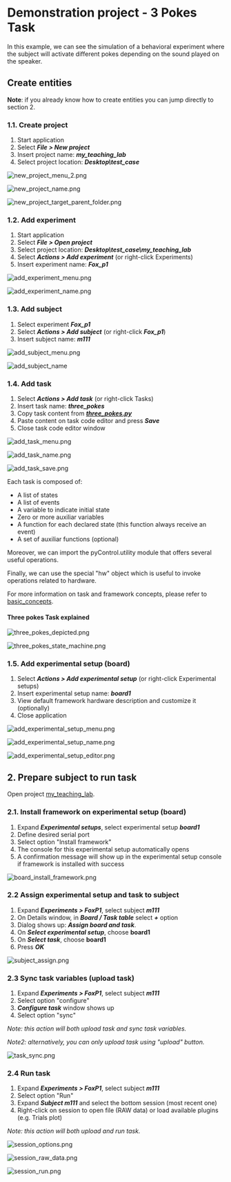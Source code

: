 # Demonstration project - 3 Pokes Task

In this example, we can see the simulation of a behavioral experiment where the subject will activate different pokes depending on the sound played on the speaker.


## Create entities

**Note**: if you already know how to create entities you can jump directly to section 2.

### 1.1. Create project

1. Start application
2. Select ***File > New project***
3. Insert project name: ***my\_teaching\_lab***
4. Select project location: ***Desktop\test\_case***

![new_project_menu_2.png](https://bytebucket.org/fchampalimaud/pycontrol-gui/wiki/tutorials/three_pokes_demonstration/new_project_menu_2.png)

![new_project_name.png](https://bytebucket.org/fchampalimaud/pycontrol-gui/wiki/tutorials/three_pokes_demonstration/new_project_name.png)

![new_project_target_parent_folder.png](https://bytebucket.org/fchampalimaud/pycontrol-gui/wiki/tutorials/three_pokes_demonstration/new_project_target_parent_folder.png)

### 1.2. Add experiment

1. Start application
2. Select ***File > Open project***
3. Select project location: ***Desktop\test\_case\my\_teaching\_lab***
4. Select ***Actions > Add experiment*** (or right-click Experiments)
5. Insert experiment name: ***Fox_p1***

![add_experiment_menu.png](https://bytebucket.org/fchampalimaud/pycontrol-gui/wiki/tutorials/three_pokes_demonstration/add_experiment_menu.png)

![add_experiment_name.png](https://bytebucket.org/fchampalimaud/pycontrol-gui/wiki/tutorials/three_pokes_demonstration/add_experiment_name.png)

### 1.3. Add subject

1. Select experiment ***Fox_p1***
2. Select ***Actions > Add subject*** (or right-click ***Fox_p1***)
3. Insert subject name: ***m111***

![add_subject_menu.png](https://bytebucket.org/fchampalimaud/pycontrol-gui/wiki/tutorials/three_pokes_demonstration/add_subject_menu.png)

![add_subject_name](https://bytebucket.org/fchampalimaud/pycontrol-gui/wiki/tutorials/three_pokes_demonstration/add_subject_name.png)

### 1.4. Add task

1. Select ***Actions > Add task*** (or right-click Tasks)
2. Insert task name: ***three_pokes***
3. Copy task content from ***[three_pokes.py](https://bytebucket.org/fchampalimaud/pycontrol-gui/wiki/tutorials/three_pokes_demonstration/three_pokes.py)***
4. Paste content on task code editor and press ***Save***
5. Close task code editor window

![add_task_menu.png](https://bytebucket.org/fchampalimaud/pycontrol-gui/wiki/tutorials/three_pokes_demonstration/add_task_menu.png)

![add_task_name.png](https://bytebucket.org/fchampalimaud/pycontrol-gui/wiki/tutorials/three_pokes_demonstration/add_task_name.png)

![add_task_save.png](https://bytebucket.org/fchampalimaud/pycontrol-gui/wiki/tutorials/three_pokes_demonstration/add_task_save.png)

Each task is composed of:

* A list of states
* A list of events
* A variable to indicate initial state
* Zero or more auxiliar variables
* A function for each declared state (this function always receive an event)
* A set of auxiliar functions (optional)


Moreover, we can import the pyControl.utility module that offers several useful operations. 

Finally, we can use the special "hw" object which is useful to invoke operations related to hardware. 

For more information on task and framework concepts, please refer to [basic_concepts](https://bitbucket.org/fchampalimaud/pycontrol-gui/wiki/tutorials/basic_concepts).

#### Three pokes Task explained

![three_pokes_depicted.png](https://bytebucket.org/fchampalimaud/pycontrol-gui/wiki/tutorials/three_pokes_demonstration/three_pokes_depicted.png)

![three_pokes_state_machine.png](https://bytebucket.org/fchampalimaud/pycontrol-gui/wiki/tutorials/three_pokes_demonstration/three_pokes_state_machine.png)


### 1.5. Add experimental setup (board)

1. Select ***Actions > Add experimental setup*** (or right-click Experimental setups)
2. Insert experimental setup name: ***board1***
3. View default framework hardware description and customize it (optionally)
5. Close application

![add_experimental_setup_menu.png](https://bytebucket.org/fchampalimaud/pycontrol-gui/wiki/tutorials/three_pokes_demonstration/add_experimental_setup_menu.png)

![add_experimental_setup_name.png](https://bytebucket.org/fchampalimaud/pycontrol-gui/wiki/tutorials/three_pokes_demonstration/add_experimental_setup_name.png)

![add_experimental_setup_editor.png](https://bytebucket.org/fchampalimaud/pycontrol-gui/wiki/tutorials/three_pokes_demonstration/add_experimental_setup_editor.png)


## 2. Prepare subject to run task

Open project [my\_teaching\_lab](https://bitbucket.org/fchampalimaud/pycontrol-gui/wiki/tutorials/three_pokes_demonstration/my_teaching_lab.zip).

### 2.1. Install framework on experimental setup (board)

1. Expand ***Experimental setups***, select experimental setup ***board1***
2. Define desired serial port
2. Select option "Install framework"
3. The console for this experimental setup automatically opens
3. A confirmation message will show up in the experimental setup console if framework is installed with success

![board_install_framework.png](https://bytebucket.org/fchampalimaud/pycontrol-gui/wiki/tutorials/three_pokes_demonstration/board_install_framework.png)

### 2.2 Assign experimental setup and task to subject

1. Expand ***Experiments > FoxP1***, select subject ***m111***
3. On Details window, in ***Board / Task table*** select ***+*** option
4. Dialog shows up: ***Assign board and task***.
5. On ***Select experimental setup***, choose **board1**
6. On ***Select task***, choose **board1**
6. Press ***OK***

![subject_assign.png](https://bytebucket.org/fchampalimaud/pycontrol-gui/wiki/tutorials/three_pokes_demonstration/subject_assign.png)

### 2.3 Sync task variables (upload task)

1. Expand ***Experiments > FoxP1***, select subject ***m111***
2. Select option "configure"
3. ***Configure task*** window shows up
4. Select option "sync"

*Note: this action will both upload task and sync task variables.*

*Note2: alternatively, you can only upload task using "upload" button.*

![task_sync.png](https://bytebucket.org/fchampalimaud/pycontrol-gui/wiki/tutorials/three_pokes_demonstration/task_sync.png)

### 2.4 Run task

1. Expand ***Experiments > FoxP1***, select subject ***m111***
2. Select option "Run"
3. Expand ***Subject m111*** and select the bottom session (most recent one)
4. Right-click on session to open file (RAW data) or load available plugins (e.g. Trials plot)

*Note: this action will both upload and run task.*

![session_options.png](https://bytebucket.org/fchampalimaud/pycontrol-gui/wiki/tutorials/three_pokes_demonstration/session_options.png)

![session_raw_data.png](https://bytebucket.org/fchampalimaud/pycontrol-gui/wiki/tutorials/three_pokes_demonstration/session_raw_data.png)

![session_run.png](https://bytebucket.org/fchampalimaud/pycontrol-gui/wiki/tutorials/three_pokes_demonstration/session_run.png)